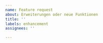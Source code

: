 ```yaml
---
name: Feature request
about: Erweiterungen oder neue Funktionen
title: ''
labels: enhancement
assignees: ''

---
```



